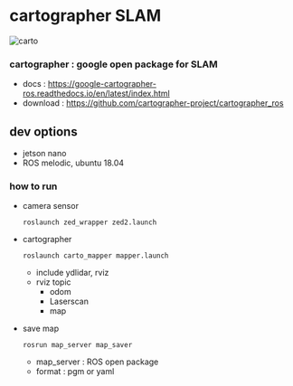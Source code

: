 # cartographer SLAM

![carto](https://user-images.githubusercontent.com/53554014/79229579-39ed3180-7e9e-11ea-8735-46107d80ca2b.gif)


### cartographer : google open package for SLAM
- docs : https://google-cartographer-ros.readthedocs.io/en/latest/index.html
- download : https://github.com/cartographer-project/cartographer_ros

## dev options
- jetson nano
- ROS melodic, ubuntu 18.04

### how to run
- camera sensor
    ```
    roslaunch zed_wrapper zed2.launch
    ```

- cartographer
    ```
    roslaunch carto_mapper mapper.launch
    ```
    - include ydlidar, rviz 
    - rviz topic
        - odom
        - Laserscan
        - map

- save map
    ```
    rosrun map_server map_saver
    ```
    - map_server : ROS open package
    - format : pgm or yaml
